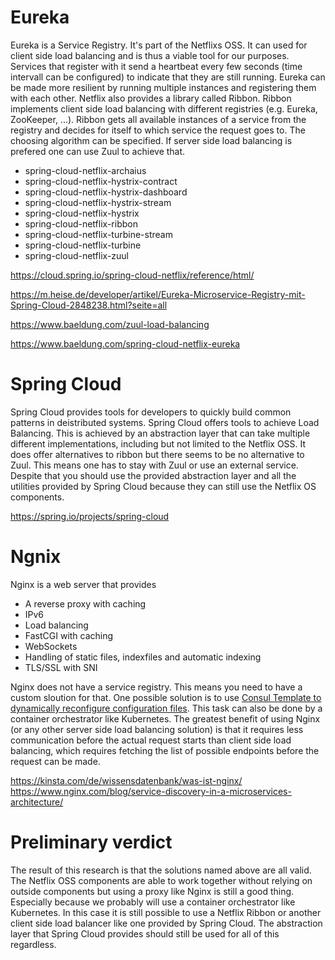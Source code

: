 # Eureka

Eureka is a Service Registry. It's part of the Netflixs OSS. It can used for client side load balancing and is thus a viable tool for our purposes. Services that register with it send a heartbeat every few seconds (time intervall can be configured) to indicate that they are still running. Eureka can be made more resilient by running multiple instances and registering them with each other. Netflix also provides a library called Ribbon. Ribbon implements client side load balancing with different registries (e.g. Eureka, ZooKeeper, ...). Ribbon gets all available instances of a service from the registry and decides for itself to which service the request goes to. The choosing algorithm can be specified. If server side load balancing is prefered one can use Zuul to achieve that. 

- spring-cloud-netflix-archaius
- spring-cloud-netflix-hystrix-contract
- spring-cloud-netflix-hystrix-dashboard
- spring-cloud-netflix-hystrix-stream
- spring-cloud-netflix-hystrix
- spring-cloud-netflix-ribbon
- spring-cloud-netflix-turbine-stream
- spring-cloud-netflix-turbine
- spring-cloud-netflix-zuul

https://cloud.spring.io/spring-cloud-netflix/reference/html/

https://m.heise.de/developer/artikel/Eureka-Microservice-Registry-mit-Spring-Cloud-2848238.html?seite=all

https://www.baeldung.com/zuul-load-balancing

https://www.baeldung.com/spring-cloud-netflix-eureka


# Spring Cloud

Spring Cloud provides tools for developers to quickly build common patterns in deistributed systems. Spring Cloud offers tools to achieve Load Balancing. This is achieved by an abstraction layer that can take multiple different implementations, including but not limited to the Netflix OSS. It does offer alternatives to ribbon but there seems to be no alternative to Zuul. This means one has to stay with Zuul or use an external service. Despite that you should use the provided abstraction layer and all the utilities provided by Spring Cloud because they can still use the Netflix OS components.

https://spring.io/projects/spring-cloud

# Ngnix

Nginx is a web server that provides 
- A reverse proxy with caching
- IPv6
- Load balancing
- FastCGI with caching
- WebSockets
- Handling of static files, indexfiles and automatic indexing
- TLS/SSL with SNI

Nginx does not have a service registry. This means you need to have a custom sloution for that. One possible solution is to use [Consul Template to dynamically reconfigure configuration files](https://www.airpair.com/scalable-architecture-with-docker-consul-and-nginx). This task can also be done by a container orchestrator like Kubernetes. The greatest benefit of using Nginx (or any other server side load balancing solution) is that it requires less communication before the actual request starts than client side load balancing, which requires fetching the list of possible endpoints before the request can be made. 

https://kinsta.com/de/wissensdatenbank/was-ist-nginx/
https://www.nginx.com/blog/service-discovery-in-a-microservices-architecture/

# Preliminary verdict

The result of this research is that the solutions named above are all valid. The Netflix OSS components are able to work together without relying on outside components but using a proxy like Nginx is still a good thing. Especially because we probably will use a container orchestrator like Kubernetes. In this case it is still possible to use a Netflix Ribbon or another client side load balancer like one provided by Spring Cloud. The abstraction layer that Spring Cloud provides should still be used for all of this regardless.